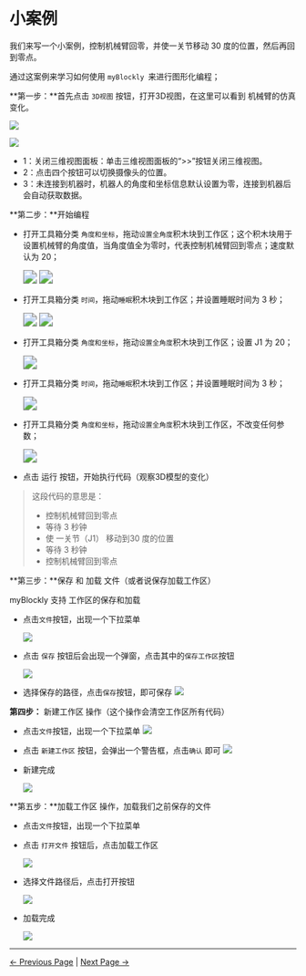 # 小案例

我们来写一个小案例，控制机械臂回零，并使一关节移动 30 度的位置，然后再回到零点。

通过这案例来学习如何使用 `myBlockly `来进行图形化编程；



**第一步：**首先点击 `3D视图` 按钮，打开3D视图，在这里可以看到 机械臂的仿真变化。



![](..\..\..\..\resources\5-BasicApplication\5.2-ApplicationUse\5.2.1-mystudio\1-myblockly\images\littleCase\1.png)

![](..\..\..\..\resources\5-BasicApplication\5.2-ApplicationUse\5.2.1-mystudio\1-myblockly\images\littleCase\3d_view.png)



- 1：关闭三维视图面板：单击三维视图面板的“>>”按钮关闭三维视图。
- 2：点击四个按钮可以切换摄像头的位置。
- 3：未连接到机器时，机器人的角度和坐标信息默认设置为零，连接到机器后会自动获取数据。





**第二步：**开始编程

- 打开工具箱分类 `角度和坐标`，拖动`设置全角度`积木块到工作区；这个积木块用于设置机械臂的角度值，当角度值全为零时，代表控制机械臂回到零点；速度默认为 20；

  <img src="..\..\..\..\resources\5-BasicApplication\5.2-ApplicationUse\5.2.1-mystudio\1-myblockly\images\littleCase\3.png" style="zoom:150%;" />





  <img src="..\..\..\..\resources\5-BasicApplication\5.2-ApplicationUse\5.2.1-mystudio\1-myblockly\images\littleCase\4.png" style="zoom:150%;" />



- 打开工具箱分类 `时间`，拖动`睡眠`积木块到工作区；并设置睡眠时间为 3 秒；



  <img src="..\..\..\..\resources\5-BasicApplication\5.2-ApplicationUse\5.2.1-mystudio\1-myblockly\images\littleCase\5.png" style="zoom:150%;" />





  <img src="..\..\..\..\resources\5-BasicApplication\5.2-ApplicationUse\5.2.1-mystudio\1-myblockly\images\littleCase\6.png" style="zoom:150%;" />







- 打开工具箱分类 `角度和坐标`，拖动`设置全角度`积木块到工作区；设置 J1 为 20；

  <img src="..\..\..\..\resources\5-BasicApplication\5.2-ApplicationUse\5.2.1-mystudio\1-myblockly\images\littleCase\7.png" style="zoom:150%;" />

- 打开工具箱分类 `时间`，拖动`睡眠`积木块到工作区；并设置睡眠时间为 3 秒；

  <img src="..\..\..\..\resources\5-BasicApplication\5.2-ApplicationUse\5.2.1-mystudio\1-myblockly\images\littleCase\8.png" style="zoom:150%;" />

- 打开工具箱分类 `角度和坐标`，拖动`设置全角度`积木块到工作区，不改变任何参数；

  <img src="..\..\..\..\resources\5-BasicApplication\5.2-ApplicationUse\5.2.1-mystudio\1-myblockly\images\littleCase\9.png" style="zoom:150%;" />



- 点击 运行 按钮，开始执行代码（观察3D模型的变化）


> 这段代码的意思是：
>
> - 控制机械臂回到零点
> - 等待 3 秒钟
> - 使 一关节（J1） 移动到30 度的位置
> - 等待 3 秒钟
> - 控制机械臂回到零点







**第三步：**保存 和 加载 文件（或者说保存加载工作区）



myBlockly 支持 工作区的保存和加载



- 点击`文件`按钮，出现一个下拉菜单

  <img src="..\..\..\..\resources\5-BasicApplication\5.2-ApplicationUse\5.2.1-mystudio\1-myblockly\images\littleCase\10.png" />



- 点击 `保存` 按钮后会出现一个弹窗，点击其中的`保存工作区`按钮

  <img src="..\..\..\..\resources\5-BasicApplication\5.2-ApplicationUse\5.2.1-mystudio\1-myblockly\images\littleCase\11.png" />



- 选择保存的路径，点击`保存`按钮，即可保存
  <img src="..\..\..\..\resources\5-BasicApplication\5.2-ApplicationUse\5.2.1-mystudio\1-myblockly\images\littleCase\12.png" />







**第四步：** 新建工作区 操作（这个操作会清空工作区所有代码）



- 点击`文件`按钮，出现一个下拉菜单
  <img src="..\..\..\..\resources\5-BasicApplication\5.2-ApplicationUse\5.2.1-mystudio\1-myblockly\images\littleCase\10.png" />



- 点击 `新建工作区` 按钮，会弹出一个警告框，点击`确认` 即可
  <img src="..\..\..\..\resources\5-BasicApplication\5.2-ApplicationUse\5.2.1-mystudio\1-myblockly\images\littleCase\13.png" />



- 新建完成

  <img src="..\..\..\..\resources\5-BasicApplication\5.2-ApplicationUse\5.2.1-mystudio\1-myblockly\images\littleCase\14.png" />








**第五步：**加载工作区 操作，加载我们之前保存的文件

- 点击`文件`按钮，出现一个下拉菜单

- 点击 `打开文件` 按钮后，点击加载工作区

  <img src="..\..\..\..\resources\5-BasicApplication\5.2-ApplicationUse\5.2.1-mystudio\1-myblockly\images\littleCase\15.png" />



- 选择文件路径后，点击打开按钮

  <img src="..\..\..\..\resources\5-BasicApplication\5.2-ApplicationUse\5.2.1-mystudio\1-myblockly\images\littleCase\16.png" />



- 加载完成

  <img src="..\..\..\..\resources\5-BasicApplication\5.2-ApplicationUse\5.2.1-mystudio\1-myblockly\images\littleCase\9.png" />

---

  [← Previous Page](./2-interface_description.md) | [Next Page →](./4-autofill.md)

